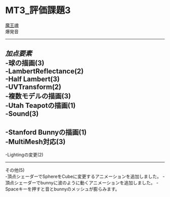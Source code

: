 # MT3_評価課題3


[魔王魂](https://maou.audio/)  
爆発音

-----
*加点要素*  
-球の描画(3)  
-LambertReflectance(2)  
-Half Lambert(3)  
-UVTransform(2)  
-複数モデルの描画(3)  
-Utah Teapotの描画(1)  
-Sound(3)  
-  
-Stanford Bunnyの描画(1)  
-MultiMesh対応(3)  
-  
-Lightingの変更(2)  

-----
その他(5)  
-頂点シェーダーでSphereをCubeに変更するアニメーションを追加しました。
-頂点シェーダーでbunnyに波のように動くアニメーションを追加しました。
-Spaceキーを押すと音とbunnyのメッシュが膨らみます。  

